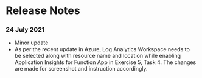 # Release Notes

### 24 July 2021
  - Minor update
  - As per the recent update in Azure, Log Analytics Workspace needs to be selected along with resource name and location while enabling Application Insights for Function App in Exercise 5, Task 4. The changes are made for screenshot and instruction accordingly. 
